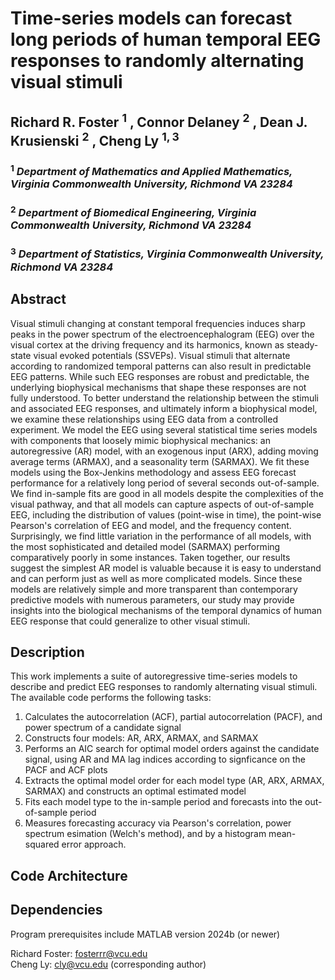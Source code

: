 # Time-series models can forecast long periods of human temporal EEG responses to randomly alternating visual stimuli <br />

## Richard R. Foster $^1$ , Connor Delaney $^2$ , Dean J. Krusienski $^2$ , Cheng Ly $^{1,3}$ <br />
### $^1$ _Department of Mathematics and Applied Mathematics, Virginia Commonwealth University, Richmond VA 23284_ <br />
### $^2$ _Department of Biomedical Engineering, Virginia Commonwealth University, Richmond VA 23284 <br />_
### $^3$ _Department of Statistics, Virginia Commonwealth University, Richmond VA 23284 <br />_

## Abstract <br />

Visual stimuli changing at constant temporal frequencies induces sharp peaks in the power spectrum of the electroencephalogram (EEG) over the visual cortex at the driving frequency and its harmonics, known as steady-state visual evoked potentials (SSVEPs). Visual stimuli that alternate according to randomized temporal patterns can also result in predictable EEG patterns. While such EEG responses are robust and predictable, the underlying biophysical mechanisms that shape these responses are not fully understood. To better understand the relationship between the stimuli and associated EEG responses, and ultimately inform a biophysical model, we examine these relationships using EEG data from a controlled experiment. We model the EEG using several statistical time series models with components that loosely mimic biophysical mechanics: an autoregressive (AR) model, with an exogenous input (ARX), adding moving average terms (ARMAX), and a seasonality term (SARMAX). We fit these models using the Box-Jenkins methodology and assess EEG forecast performance for a relatively long period of several seconds out-of-sample. We find in-sample fits are good in all models despite the complexities of the visual pathway, and that all models can capture aspects of out-of-sample EEG, including the distribution of values (point-wise in time), the point-wise Pearson's correlation of EEG and model, and the frequency content. Surprisingly, we find little variation in the performance of all models, with the most sophisticated and detailed model (SARMAX) performing comparatively poorly in some instances. Taken together, our results suggest the simplest AR model is valuable because it is easy to understand and can perform just as well as more complicated models. Since these models are relatively simple and more transparent than contemporary predictive models with numerous parameters, our study may provide insights into the biological mechanisms of the temporal dynamics of human EEG response that could generalize to other visual stimuli.

## Description

This work implements a suite of autoregressive time-series models to describe and predict EEG responses to randomly alternating visual stimuli. The available code performs the following tasks:

1. Calculates the autocorrelation (ACF), partial autocorrelation (PACF), and power spectrum of a candidate signal
2. Constructs four models: AR, ARX, ARMAX, and SARMAX
3. Performs an AIC search for optimal model orders against the candidate signal, using AR and MA lag indices according to signficance on the PACF and ACF plots
4. Extracts the optimal model order for each model type (AR, ARX, ARMAX, SARMAX) and constructs an optimal estimated model
5. Fits each model type to the in-sample period and forecasts into the out-of-sample period
6. Measures forecasting accuracy via Pearson's correlation, power spectrum esimation (Welch's method), and by a histogram mean-squared error approach.

## Code Architecture



## Dependencies

Program prerequisites include MATLAB version 2024b (or newer)

Richard Foster: fosterrr@vcu.edu <br />
Cheng Ly: cly@vcu.edu (corresponding author)


